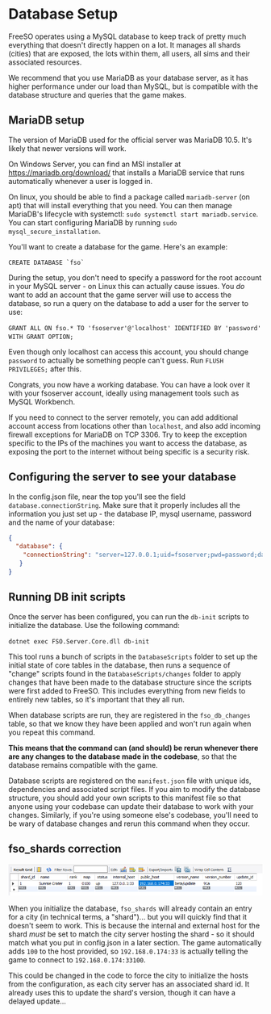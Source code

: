 # Database Setup

FreeSO operates using a MySQL database to keep track of pretty much everything that doesn't directly happen on a lot. It manages all shards (cities) that are exposed, the lots within them, all users, all sims and their associated resources.

We recommend that you use MariaDB as your database server, as it has higher performance under our load than MySQL, but is compatible with the database structure and queries that the game makes.

## MariaDB setup

The version of MariaDB used for the official server was MariaDB 10.5. It's likely that newer versions will work.

On Windows Server, you can find an MSI installer at https://mariadb.org/download/ that installs a MariaDB service that runs automatically whenever a user is logged in.

On linux, you should be able to find a package called `mariadb-server` (on apt) that will install everything that you need. You can then manage MariaDB's lifecycle with systemctl: `sudo systemctl start mariadb.service`. You can start configuring MariaDB by running `sudo mysql_secure_installation`.

You'll want to create a database for the game. Here's an example:

```
CREATE DATABASE `fso`
```

During the setup, you don't need to specify a password for the root account in your MySQL server - on Linux this can actually cause issues. You _do_ want to add an account that the game server will use to access the database, so run a query on the database to add a user for the server to use:

`GRANT ALL ON fso.* TO 'fsoserver'@'localhost' IDENTIFIED BY 'password' WITH GRANT OPTION;`

Even though only localhost can access this account, you should change `password` to actually be something people can't guess. Run `FLUSH PRIVILEGES;` after this.

Congrats, you now have a working database. You can have a look over it with your fsoserver account, ideally using management tools such as MySQL Workbench.

If you need to connect to the server remotely, you can add additional account access from locations other than `localhost`, and also add incoming firewall exceptions for MariaDB on TCP 3306. Try to keep the exception specific to the IPs of the machines you want to access the database, as exposing the port to the internet without being specific is a security risk.

## Configuring the server to see your database

In the config.json file, near the top you'll see the field `database.connectionString`. Make sure that it properly includes all the information you just set up - the database IP, mysql username, password and the name of your database:

```json
{
  "database": {
	"connectionString": "server=127.0.0.1;uid=fsoserver;pwd=password;database=fso;"
   }
}
```

## Running DB init scripts

Once the server has been configured, you can run the `db-init` scripts to initialize the database. Use the following command:

`dotnet exec FSO.Server.Core.dll db-init`

This tool runs a bunch of scripts in the `DatabaseScripts` folder to set up the initial state of core tables in the database, then runs a sequence of "change" scripts found in the `DatabaseScripts/changes` folder to apply changes that have been made to the database structure since the scripts were first added to FreeSO. This includes everything from new fields to entirely new tables, so it's important that they all run.

When database scripts are run, they are registered in the `fso_db_changes` table, so that we know they have been applied and won't run again when you repeat this command. 

**This means that the command can (and should) be rerun whenever there are any changes to the database made in the codebase**, so that the database remains compatible with the game.

Database scripts are registered on the `manifest.json` file with unique ids, dependencies and associated script files. If you aim to modify the database structure, you should add your own scripts to this manifest file so that anyone using your codebase can update their database to work with your changes. Similarly, if you're using someone else's codebase, you'll need to be wary of database changes and rerun this command when they occur.

## fso_shards correction

![](./media/shards.png)

When you initialize the database, `fso_shards` will already contain an entry for a city (in technical terms, a "shard")... but you will quickly find that it doesn't seem to work. This is because the internal and external host for the shard _must_ be set to match the city server hosting the shard - so it should match what you put in config.json in a later section. The game automatically adds `100` to the host provided, so `192.168.0.174:33` is actually telling the game to connect to `192.168.0.174:33100`. 

This could be changed in the code to force the city to initialize the hosts from the configuration, as each city server has an associated shard id. It already uses this to update the shard's version, though it can have a delayed update...


